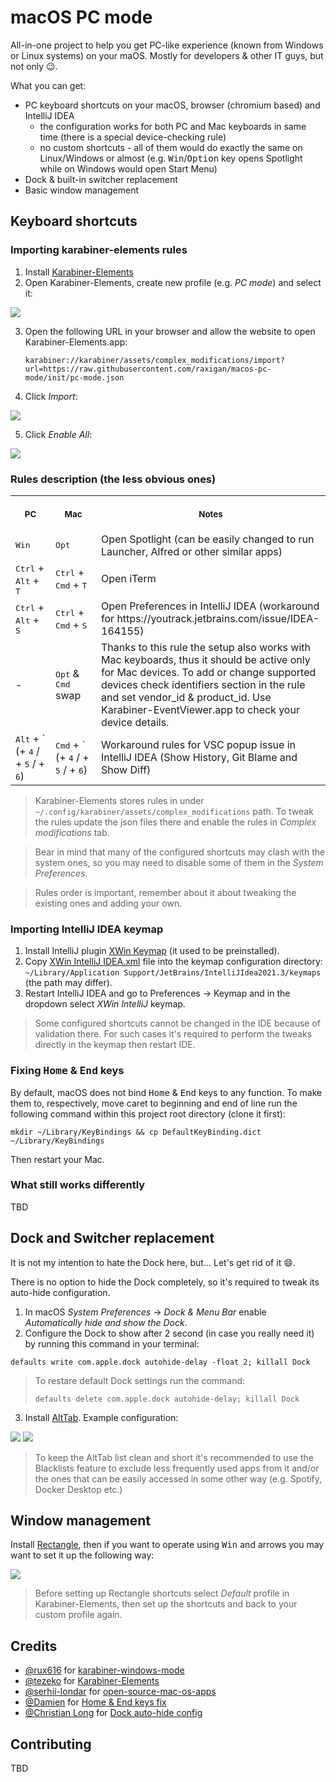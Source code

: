 # macOS PC mode

All-in-one project to help you get PC-like experience (known from Windows or Linux systems) on your maOS. Mostly for developers & other IT guys, but not only
😉.

What you can get:
- PC keyboard shortcuts on your macOS, browser (chromium based) and IntelliJ IDEA
    - the configuration works for both PC and Mac keyboards in same time (there is a special device-checking rule)
    - no custom shortcuts - all of them would do exactly the same on Linux/Windows or almost (e.g. <kbd>
      Win</kbd>/<kbd>Option</kbd> key opens Spotlight while on Windows would open Start Menu)
- Dock & built-in switcher replacement
- Basic window management

## Keyboard shortcuts

### Importing karabiner-elements rules

1. Install [Karabiner-Elements](https://karabiner-elements.pqrs.org/)
2. Open Karabiner-Elements, create new profile (e.g. _PC mode_) and select it:
<img src="./resources/karabiner-new-profile.png"/>

3. Open the following URL in your browser and allow the website to open Karabiner-Elements.app:

     ```
     karabiner://karabiner/assets/complex_modifications/import?url=https://raw.githubusercontent.com/raxigan/macos-pc-mode/init/pc-mode.json
     ```

4. Click _Import_:
<img src="./resources/karabiner-import.png"/>

5. Click _Enable All_:
<img src="./resources/karabiner-enable-all.png"/>

### Rules description (the less obvious ones)


<table>
<tr>
<th align="center">
<img width="1100" height="1">
<p>
<small>
PC
</small>
</p>
</th>
<th align="center">
<img width="1100" height="1">
<p>
<small>
Mac
</small>
</p>
</th>
<th align="center">
<img height="1">
<p>
<small>
Notes
</small>
</p>
</th>
</tr>


<tr>
<td>
<kbd>Win</kbd>
</td>
<td>
<kbd>Opt</kbd>
</td>
<td>
Open Spotlight (can be easily changed to run Launcher, Alfred or other similar apps)
</td>
</tr>


<tr>
<td>
<kbd>Ctrl</kbd> + <kbd>Alt</kbd> + <kbd>T</kbd>
</td>
<td>
<kbd>Ctrl</kbd> + <kbd>Cmd</kbd> + <kbd>T</kbd>
</td>
<td>
Open iTerm
</td>
</tr>


<tr>
<td>
<kbd>Ctrl</kbd> + <kbd>Alt</kbd> + <kbd>S</kbd>
</td>
<td>
<kbd>Ctrl</kbd> + <kbd>Cmd</kbd> + <kbd>S</kbd>
</td>
<td>
Open Preferences in IntelliJ IDEA (workaround for https://youtrack.jetbrains.com/issue/IDEA-164155)
</td>
</tr>


<tr>
<td>
-
</td>
<td>
<kbd>Opt</kbd> & <kbd>Cmd</kbd> swap
</td>
<td>
Thanks to this rule the setup also works with Mac keyboards, thus it should be active only for Mac devices. To add or change supported devices check identifiers section in the rule and set vendor_id & product_id. Use Karabiner-EventViewer.app to check your device details.
</td>
</tr>


<tr>
<td>
<kbd>Alt</kbd> + ` (+ <kbd>4</kbd> / + <kbd>5</kbd> / +  <kbd>6</kbd>)
</td>
<td>
<kbd>Cmd</kbd> + ` (+ <kbd>4</kbd> / + <kbd>5</kbd> / + <kbd>6</kbd>)
</td>
<td>
Workaround rules for VSC popup issue in IntelliJ IDEA (Show History, Git Blame and Show Diff)
</td>
</tr>
</table>

>Karabiner-Elements stores rules in under `~/.config/karabiner/assets/complex_modifications` path. To tweak
> the rules update the json files there and enable the rules in _Complex modifications_ tab.

>Bear in mind that many of the configured shortcuts may clash with the system ones, so you may need to disable some of them in the _System Preferences_.

>Rules order is important, remember about it about tweaking the existing ones and adding your own. 
### Importing IntelliJ IDEA keymap

1. Install IntelliJ plugin [XWin Keymap](https://plugins.jetbrains.com/plugin/13094-xwin-keymap) (it used to be preinstalled).
2. Copy [XWin IntelliJ IDEA.xml](https://github.com/raxigan/macos-pc-mode/blob/init/XWin%20IntelliJ%20IDEA.xml) file into the keymap configuration directory: `~/Library/Application Support/JetBrains/IntelliJIdea2021.3/keymaps` (the path may differ).
3. Restart IntelliJ IDEA and go to Preferences → Keymap and in the dropdown select *XWin IntelliJ* keymap.

> Some configured shortcuts cannot be changed in the IDE because of validation there. For such cases
> it's required to perform the tweaks directly in the keymap then restart IDE.

### Fixing <kbd>Home</kbd> & <kbd>End</kbd> keys

By default, macOS does not bind <kbd>Home</kbd> & <kbd>End</kbd> keys to any function. 
To make them to, respectively, move caret to beginning and end of line run the following command within
this project root directory (clone it first): 
```
mkdir ~/Library/KeyBindings && cp DefaultKeyBinding.dict ~/Library/KeyBindings
```

Then restart your Mac.

### What still works differently

TBD

## Dock and Switcher replacement

It is not my intention to hate the Dock here, but... Let's get rid of it 😄.

There is no option to hide the Dock completely, so it's required to tweak its auto-hide configuration.

1. In macOS _System Preferences_ → _Dock & Menu Bar_ enable _Automatically hide and show the Dock_.
2. Configure the Dock to show after 2 second (in case you really need it) by running this command in your terminal:
```
defaults write com.apple.dock autohide-delay -float 2; killall Dock
```

> To restare default Dock settings run the command:
> ```
> defaults delete com.apple.dock autohide-delay; killall Dock
>```

3. Install [AltTab](https://alt-tab-macos.netlify.app/). Example configuration:

<img src="./resources/alttab_controls.png"/>
<img src="./resources/alttab_appearance.png"/>

> To keep the AltTab list clean and short it's recommended to use
> the Blacklists feature to exclude less frequently used apps from it and/or
> the ones that can be easily accessed in some other way (e.g. Spotify, Docker Desktop etc.)

## Window management

Install [Rectangle](https://rectangleapp.com/), then if you want to operate using <kbd>Win</kbd> and arrows you may want to set it up the following way: 

<img src="./resources/rectangle_settings.png"/>

> Before setting up Rectangle shortcuts select _Default_ profile in Karabiner-Elements, then set up the shortcuts
> and back to your custom profile again.

## Credits
- [@rux616](https://github.com/rux616) for [karabiner-windows-mode](https://github.com/rux616/karabiner-windows-mode)
- [@tezeko](https://github.com/tekezo) for [Karabiner-Elements](https://github.com/pqrs-org/Karabiner-Elements)
- [@serhii-londar](https://github.com/serhii-londar) for [open-source-mac-os-apps](https://github.com/serhii-londar/open-source-mac-os-apps)
- [@Damien](https://www.maketecheasier.com/author/damienoh/) for [Home & End keys fix](https://www.maketecheasier.com/fix-home-end-button-for-external-keyboard-mac/)
- [@Christian Long](https://apple.stackexchange.com/users/41838/christian-long) for [Dock auto-hide config](https://apple.stackexchange.com/a/82084)

## Contributing
TBD